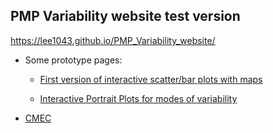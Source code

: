## PMP Variability website test version

https://lee1043.github.io/PMP_Variability_website/

- Some prototype pages:

  - [First version of interactive scatter/bar plots with maps](https://oceanonly.llnl.gov/durack1/dump/170725_JiwooLee/variability_mode/scripts_v1.0/results_v1.2_bookmark/simple_viewer/home.html)
  
  - [Interactive Portrait Plots for modes of variability](https://oceanonly.llnl.gov/gleckler1/pptest/clickable_variability.html)
  
- [CMEC](https://pcmdi.github.io/CMEC/capabilities.html)
